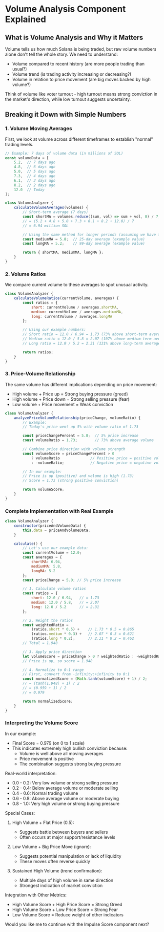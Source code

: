 # Volume Analysis Component Explained

## What is Volume Analysis and Why it Matters
Volume tells us how much Solana is being traded, but raw volume numbers alone don't tell the whole story. We need to understand:
- Volume compared to recent history (are more people trading than usual?)
- Volume trend (is trading activity increasing or decreasing?)
- Volume in relation to price movement (are big moves backed by high volume?)

Think of volume like voter turnout - high turnout means strong conviction in the market's direction, while low turnout suggests uncertainty.

## Breaking it Down with Simple Numbers

### 1. Volume Moving Averages
First, we look at volume across different timeframes to establish "normal" trading levels.

```javascript
// Example: 7 days of volume data (in millions of SOL)
const volumeData = [
    5.2,  // 7 days ago
    4.8,  // 6 days ago
    5.0,  // 5 days ago
    7.3,  // 4 days ago
    6.1,  // 3 days ago
    8.2,  // 2 days ago
    12.0  // Today
];

class VolumeAnalyzer {
    calculateVolumeAverages(volumes) {
        // Short-term average (7 days)
        const shortMA = volumes.reduce((sum, vol) => sum + vol, 0) / 7;
        // = (5.2 + 4.8 + 5.0 + 7.3 + 6.1 + 8.2 + 12.0) / 7
        // = 6.94 million SOL

        // Using the same method for longer periods (assuming we have the data):
        const mediumMA = 5.8;  // 25-day average (example value)
        const longMA = 5.2;    // 99-day average (example value)

        return { shortMA, mediumMA, longMA };
    }
}
```

### 2. Volume Ratios
We compare current volume to these averages to spot unusual activity.

```javascript
class VolumeAnalyzer {
    calculateVolumeRatios(currentVolume, averages) {
        const ratios = {
            short: currentVolume / averages.shortMA,
            medium: currentVolume / averages.mediumMA,
            long: currentVolume / averages.longMA
        };

        // Using our example numbers:
        // Short ratio = 12.0 / 6.94 = 1.73 (73% above short-term average)
        // Medium ratio = 12.0 / 5.8 = 2.07 (107% above medium-term average)
        // Long ratio = 12.0 / 5.2 = 2.31 (131% above long-term average)

        return ratios;
    }
}
```

### 3. Price-Volume Relationship
The same volume has different implications depending on price movement:
- High volume + Price up = Strong buying pressure (greed)
- High volume + Price down = Strong selling pressure (fear)
- Low volume + Price movement = Weak conviction

```javascript
class VolumeAnalyzer {
    analyzePriceVolumeRelationship(priceChange, volumeRatio) {
        // Example:
        // Today's price went up 5% with volume ratio of 1.73

        const priceChangePercent = 5.0;  // 5% price increase
        const volumeRatio = 1.73;        // 73% above average volume

        // Combine price direction with volume strength
        const volumeScore = priceChangePercent > 0 
            ? volumeRatio              // Positive price = positive volume score
            : -volumeRatio;            // Negative price = negative volume score

        // In our example:
        // Price is up (positive) and volume is high (1.73)
        // Score = 1.73 (strong positive conviction)

        return volumeScore;
    }
}
```

### Complete Implementation with Real Example

```javascript
class VolumeAnalyzer {
    constructor(priceAndVolumeData) {
        this.data = priceAndVolumeData;
    }

    calculate() {
        // Let's use our example data:
        const currentVolume = 12.0;
        const averages = {
            shortMA: 6.94,
            mediumMA: 5.8,
            longMA: 5.2
        };
        const priceChange = 5.0; // 5% price increase

        // 1. Calculate volume ratios
        const ratios = {
            short: 12.0 / 6.94,   // = 1.73
            medium: 12.0 / 5.8,   // = 2.07
            long: 12.0 / 5.2      // = 2.31
        };

        // 2. Weight the ratios
        const weightedRatio = 
            (ratios.short * 0.5) +    // 1.73 * 0.5 = 0.865
            (ratios.medium * 0.3) +   // 2.07 * 0.3 = 0.621
            (ratios.long * 0.2);      // 2.31 * 0.2 = 0.462
        // Total = 1.948

        // 3. Apply price direction
        let volumeScore = priceChange > 0 ? weightedRatio : -weightedRatio;
        // Price is up, so score = 1.948

        // 4. Normalize to 0-1 range
        // First, convert from -infinity:+infinity to 0:1
        const normalizedScore = (Math.tanh(volumeScore) + 1) / 2;
        // = (tanh(1.948) + 1) / 2
        // = (0.959 + 1) / 2
        // = 0.979

        return normalizedScore;
    }
}
```

### Interpreting the Volume Score

In our example:
- Final Score = 0.979 (on 0 to 1 scale)
- This indicates extremely high bullish conviction because:
  - Volume is well above all moving averages
  - Price movement is positive
  - The combination suggests strong buying pressure

Real-world interpretation:
- 0.0 - 0.2: Very low volume or strong selling pressure
- 0.2 - 0.4: Below average volume or moderate selling
- 0.4 - 0.6: Normal trading volume
- 0.6 - 0.8: Above average volume or moderate buying
- 0.8 - 1.0: Very high volume or strong buying pressure

Special Cases:
1. High Volume + Flat Price (0.5):
   - Suggests battle between buyers and sellers
   - Often occurs at major support/resistance levels

2. Low Volume + Big Price Move (ignore):
   - Suggests potential manipulation or lack of liquidity
   - These moves often reverse quickly

3. Sustained High Volume (trend confirmation):
   - Multiple days of high volume in same direction
   - Strongest indication of market conviction

Integration with Other Metrics:
- High Volume Score + High Price Score = Strong Greed
- High Volume Score + Low Price Score = Strong Fear
- Low Volume Score = Reduce weight of other indicators

Would you like me to continue with the Impulse Score component next?